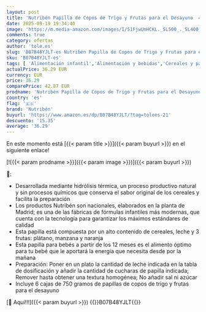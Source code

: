 ```yaml
---
layout: post
title: 'Nutribén Papilla de Copos de Trigo y Frutas para el Desayuno  4500 g  Sin Aceite de Palma  Alimento para Bebés  desde los 12 Meses  Pack de 6 x 750g'
date: 2025-09-19 19:34:40
image: 'https://m.media-amazon.com/images/I/51FjwUmHCKL._SL500_._SL400_.jpg'
comments: true
category: ofertas
author: 'tole.es'
slug: 'B07B48YJLT-es Nutribén Papilla de Copos de Trigo y Frutas para el...'
sku: 'B07B48YJLT-es'
tags: [ 'Alimentación infantil','Alimentación y bebidas','Cereales y papillas para bebés','Papillas para bebé','bebés','nutribén','🇪🇸', ]
actualPrice: 36.29 EUR
currency: EUR
price: 36.29
comparePrice: 42.87 EUR
prodname: 'Nutribén Papilla de Copos de Trigo y Frutas para el Desayuno  4500 g  Sin Aceite de Palma  Alimento para Bebés  desde los 12 Meses  Pack de 6 x 750g'
country: 'es'
flag: '🇪🇸'
brand: 'Nutribén'
buyurl: 'https://www.amazon.es/dp/B07B48YJLT/?tag=tolees-21'
descuento: '15.35'
average: '36.29'
---
```


En este momento está [{{< param title >}}]({{< param buyurl >}}) en el siguiente enlace!

[![{{< param prodname >}}]({{< param image >}})]({{< param buyurl >}})

🔎:

- Desarrollada mediante hidrólisis térmica, un proceso productivo natural y sin procesos químicos que conserva el sabor original de los cereales y facilita la preparación
- Los productos Nutribén son nacionales, elaborados en la planta de Madrid; es una de las fábricas de fórmulas infantiles más modernas, que cuenta con la tecnología para garantizar los máximos estándares de calidad
- Esta papilla está compuesta por un alto contenido de cereales, leche y 3 frutas: plátano, manzana y naranja
- Esta papilla para bebés a partir de los 12 meses es el alimento óptimo para tu bebé que le aportará la energía que necesita desde por la mañana
- Preparación: Poner en un plato la cantidad de leche indicada en la tabla de dosificación y añadir la cantidad de cucharas de papilla indicada; Remover hasta obtener una textura homogénea; No añadir sal ni azúcar
- Incluye 6 cajas de 750 gramos de papillas de copos de trigo y frutas para el desayuno

[🛒 Aquí!!!]({{< param buyurl >}})
{{<world>}}B07B48YJLT{{</world>}}
